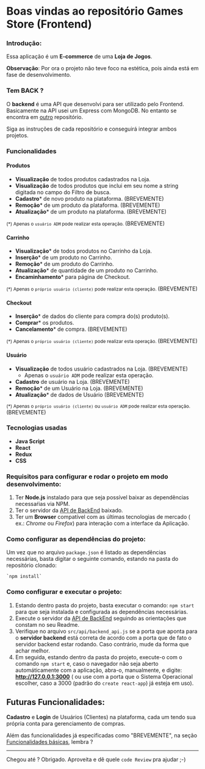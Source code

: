 # Boas vindas ao repositório Games Store (Frontend)

### Introdução:

Essa aplicação é um **E-commerce** de uma **Loja de Jogos**.

**Observação**: Por ora o projeto não teve foco na estética, pois ainda está em fase de desenvolvimento.

### Tem BACK ?

O **backend** é uma API que desenvolvi para ser utilizado pelo Frontend. Basicamente na API usei um Express com MongoDB. No entanto se encontra em [outro](https://github.com/becauro/games-store-back) repositório. 

Siga as instruções de cada repositório e conseguirá integrar ambos projetos.

### Funcionalidades


#### Produtos

* **Visualização** de todos produtos cadastrados na Loja.
* **Visualização** de todos produtos que inclui em seu nome a string digitada no campo do Filtro de busca.
* **Cadastro*** de novo produto na plataforma. (BREVEMENTE)
* **Remoção*** de um produto da plataforma. (BREVEMENTE)
* **Atualização*** de um produto na plataforma. (BREVEMENTE)

<span style="font-size: 12px"> (*) Apenas o `usuário ADM` pode realizar esta operação. </span>(BREVEMENTE)

#### Carrinho

* **Visualização*** de todos produtos no Carrinho da Loja.
* **Inserção*** de um produto no Carrinho.
* **Remoção*** de um produto do Carrinho.
* **Atualização*** de quantidade de um produto no Carrinho.
* **Encaminhamento*** para página de Checkout.

<span style="font-size: 12px"> (*) Apenas o `próprio usuário (cliente)` pode realizar esta operação. </span> (BREVEMENTE)

#### Checkout

* **Inserção*** de dados do cliente para compra do(s) produto(s).
* **Comprar*** os produtos.
* **Cancelamento*** de compra. (BREVEMENTE)

<span style="font-size: 12px"> (*) Apenas o `próprio usuário (cliente)` pode realizar esta operação. </span> (BREVEMENTE)

#### Usuário

* **Visualização** de todos usuário cadastrados na Loja. (BREVEMENTE)
  * Apenas o `usuário ADM` pode realizar esta operação. 
* **Cadastro** de usuário na Loja. (BREVEMENTE)
* **Remoção*** de um Usuário na Loja. (BREVEMENTE)
* **Atualização*** de dados de Usuário (BREVEMENTE)

<span style="font-size: 12px"> (*) Apenas o `próprio usuário (cliente)` ou `usuário ADM` pode realizar esta operação. </span> (BREVEMENTE)

### Tecnologias usadas

* **Java Script**
* **React**
* **Redux**
* **CSS**

### Requisitos para configurar e rodar o projeto em modo desenvolvimento:

1. Ter **Node.js** instalado para que seja possível baixar as dependências necessaŕias via NPM.
2. Ter o servidor da [API de BackEnd](https://github.com/becauro/games-store-back) baixado.
3. Ter um **Browser** compatível com as últimas tecnologias de mercado ( ex.: _Chrome_ ou _Firefox_) para interação com a interface da Aplicação.

### Como configurar as dependências do projeto:

Um vez que no arquivo `package.json` é listado as dependências necessárias, basta digitar o seguinte comando, estando na pasta do repositório clonado:

    `npm install`

### Como configurar e executar o projeto:

1. Estando dentro pasta do projeto, basta executar o comando: `npm start` para que seja instalada e configurada as dependências necessárias.
2. Execute o servidor da [API de BackEnd](https://github.com/becauro/games-store-back) seguindo as orientações que constam no seu Readme.
3. Verifique no arquivo `src/api/backend_api.js` se a porta que aponta para o **servidor backend** está correta de acordo com a porta que de fato o servidor backend estar rodando. Caso contrário, mude da forma que achar melhor.
4. Em seguida, estando dentro da pasta do projeto, execute-o com o comando `npm start` e, caso o navegador não seja aberto  automáticamente com a aplicação, abra-o, manualmente, e digite: **http://127.0.0.1:3000** ( ou use com a porta que o Sistema Operacional escolher, caso a 3000 (padrão do `create react-app`) já esteja em uso).


## Futuras Funcionalidades:

**Cadastro** e **Login** de Usuários (Clientes) na plataforma, cada um tendo sua própria conta para gerenciamento de compras.

Além das funcionalidades já especificadas como "BREVEMENTE", na seção [Funcionalidades básicas](#funcionalidades-básicas), lembra ?

---

Chegou até ? Obrigado.
Aproveita e dê quele `code Review` pra ajudar ;-)
